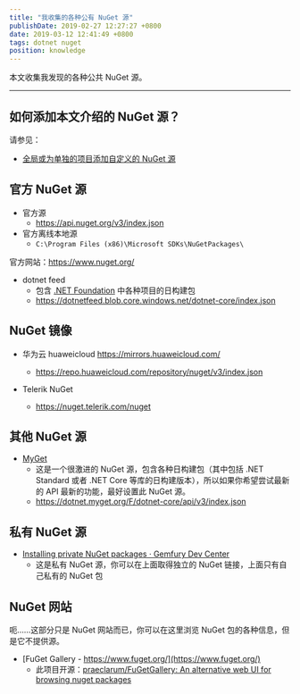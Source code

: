 ```yaml
---
title: "我收集的各种公有 NuGet 源"
publishDate: 2019-02-27 12:27:27 +0800
date: 2019-03-12 12:41:49 +0800
tags: dotnet nuget
position: knowledge
---
```


本文收集我发现的各种公共 NuGet 源。

---

<div id="toc"></div>

## 如何添加本文介绍的 NuGet 源？

请参见：

- [全局或为单独的项目添加自定义的 NuGet 源](/post/add-custom-nuget-source)

## 官方 NuGet 源

- 官方源
    - <https://api.nuget.org/v3/index.json>
- 官方离线本地源
    - `C:\Program Files (x86)\Microsoft SDKs\NuGetPackages\`

官方网站：<https://www.nuget.org/>

- dotnet feed
    - 包含 [.NET Foundation](https://github.com/dotnet) 中各种项目的日构建包 
    - <https://dotnetfeed.blob.core.windows.net/dotnet-core/index.json>

## NuGet 镜像

- 华为云 huaweicloud <https://mirrors.huaweicloud.com/>
    - <https://repo.huaweicloud.com/repository/nuget/v3/index.json>

- Telerik NuGet
    - <https://nuget.telerik.com/nuget>

## 其他 NuGet 源

- [MyGet](https://dotnet.myget.org/gallery)
    - 这是一个很激进的 NuGet 源，包含各种日构建包（其中包括 .NET Standard 或者 .NET Core 等库的日构建版本），所以如果你希望尝试最新的 API 最新的功能，最好设置此 NuGet 源。
    - <https://dotnet.myget.org/F/dotnet-core/api/v3/index.json>

## 私有 NuGet 源

- [Installing private NuGet packages · Gemfury Dev Center](https://gemfury.com/help/nuget-server/)
    - 这是私有 NuGet 源，你可以在上面取得独立的 NuGet 链接，上面只有自己私有的 NuGet 包

## NuGet 网站

呃……这部分只是 NuGet 网站而已，你可以在这里浏览 NuGet 包的各种信息，但是它不提供源。

- [FuGet Gallery - https://www.fuget.org/](https://www.fuget.org/)
    - 此项目开源：[praeclarum/FuGetGallery: An alternative web UI for browsing nuget packages](https://github.com/praeclarum/FuGetGallery)

